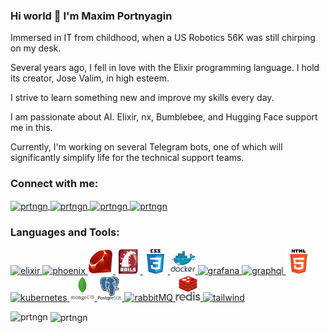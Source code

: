 ### Hi world 👋 I'm Maxim Portnyagin

Immersed in IT from childhood, when a US Robotics 56K was still chirping on my desk.

Several years ago, I fell in love with the Elixir programming language. I hold its creator, Jose Valim, in high esteem.

I strive to learn something new and improve my skills every day.

I am passionate about AI. Elixir, nx, Bumblebee, and Hugging Face support me in this.

Currently, I'm working on several Telegram bots, one of which will significantly simplify life for the technical support teams.

<h3 align="left">Connect with me:</h3>
<p align="left">
  <a href="https://t.me/prtngn" target="blank">
    <img align="center" src="https://cdn.cdnlogo.com/logos/t/39/telegram.svg" alt="prtngn" height="30" width="40" />
  </a>
  <a href="https://linkedin.com/in/prtngn" target="blank">
    <img align="center" src="https://raw.githubusercontent.com/rahuldkjain/github-profile-readme-generator/master/src/images/icons/Social/linked-in-alt.svg" alt="prtngn" height="30" width="40" />
  </a>
  <a href="https://fb.com/prtngn" target="blank">
    <img align="center" src="https://raw.githubusercontent.com/rahuldkjain/github-profile-readme-generator/master/src/images/icons/Social/facebook.svg" alt="prtngn" height="30" width="40" />
  </a>
  <a href="https://instagram.com/prtngn" target="blank">
    <img align="center" src="https://raw.githubusercontent.com/rahuldkjain/github-profile-readme-generator/master/src/images/icons/Social/instagram.svg" alt="prtngn" height="30" width="40" />
  </a>
</p>

<h3 align="left">Languages and Tools:</h3>
  <p align="left">    
    <a href="https://elixir-lang.org" target="_blank" rel="noreferrer"> 
      <img src="https://www.vectorlogo.zone/logos/elixir-lang/elixir-lang-icon.svg" alt="elixir" width="40" height="40"/>
    </a>
    <a href="https://elixir-lang.org" target="_blank" rel="noreferrer"> 
      <img src="https://cdn.cdnlogo.com/logos/p/42/phoenix.svg" alt="phoenix" width="40" height="40"/>
    </a>
    <a href="https://www.ruby-lang.org/en/" target="_blank" rel="noreferrer">
      <img src="https://raw.githubusercontent.com/devicons/devicon/master/icons/ruby/ruby-original.svg" alt="ruby" width="40" height="40"/>
    </a>
    <a href="https://rubyonrails.org" target="_blank" rel="noreferrer"> 
      <img src="https://raw.githubusercontent.com/devicons/devicon/master/icons/rails/rails-original-wordmark.svg" alt="rails" width="40" height="40"/> 
    </a>
    <a href="https://www.w3schools.com/css/" target="_blank" rel="noreferrer">
      <img src="https://raw.githubusercontent.com/devicons/devicon/master/icons/css3/css3-original-wordmark.svg" alt="css3" width="40" height="40"/>
    </a>
    <a href="https://www.docker.com/" target="_blank" rel="noreferrer"> 
      <img src="https://raw.githubusercontent.com/devicons/devicon/master/icons/docker/docker-original-wordmark.svg" alt="docker" width="40" height="40"/>
    </a>
    <a href="https://grafana.com" target="_blank" rel="noreferrer"> 
      <img src="https://www.vectorlogo.zone/logos/grafana/grafana-icon.svg" alt="grafana" width="40" height="40"/> 
    </a> 
    <a href="https://graphql.org" target="_blank" rel="noreferrer"> 
      <img src="https://www.vectorlogo.zone/logos/graphql/graphql-icon.svg" alt="graphql" width="40" height="40"/> 
    </a> 
    <a href="https://www.w3.org/html/" target="_blank" rel="noreferrer"> 
      <img src="https://raw.githubusercontent.com/devicons/devicon/master/icons/html5/html5-original-wordmark.svg" alt="html5" width="40" height="40"/> 
    </a> 
    <a href="https://kubernetes.io" target="_blank" rel="noreferrer"> 
      <img src="https://www.vectorlogo.zone/logos/kubernetes/kubernetes-icon.svg" alt="kubernetes" width="40" height="40"/>
    </a> 
    <a href="https://www.mongodb.com/" target="_blank" rel="noreferrer"> 
      <img src="https://raw.githubusercontent.com/devicons/devicon/master/icons/mongodb/mongodb-original-wordmark.svg" alt="mongodb" width="40" height="40"/> 
    </a> 
    <a href="https://www.postgresql.org" target="_blank" rel="noreferrer"> 
      <img src="https://raw.githubusercontent.com/devicons/devicon/master/icons/postgresql/postgresql-original-wordmark.svg" alt="postgresql" width="40" height="40"/> 
    </a> 
    <a href="https://www.rabbitmq.com" target="_blank" rel="noreferrer"> 
      <img src="https://www.vectorlogo.zone/logos/rabbitmq/rabbitmq-icon.svg" alt="rabbitMQ" width="40" height="40"/>
    </a>
    <a href="https://redis.io" target="_blank" rel="noreferrer"> 
      <img src="https://raw.githubusercontent.com/devicons/devicon/master/icons/redis/redis-original-wordmark.svg" alt="redis" width="40" height="40"/> 
    </a> 
    <a href="https://tailwindcss.com/" target="_blank" rel="noreferrer">
      <img src="https://www.vectorlogo.zone/logos/tailwindcss/tailwindcss-icon.svg" alt="tailwind" width="40" height="40"/>
    </a>
  </p>

<p><img align="left" src="https://github-readme-stats.vercel.app/api/top-langs?username=prtngn&show_icons=true&locale=en&layout=compact" alt="prtngn" /></p>

<p>&nbsp;<img align="center" src="https://github-readme-stats.vercel.app/api?username=prtngn&show_icons=true&locale=en" alt="prtngn" /></p>

